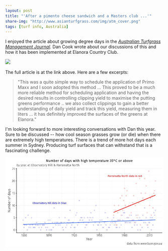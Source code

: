 ```yaml
---
layout: post
title: "'After a pimento cheese sandwich and a Masters club ...'"
share-img: "http://www.asianturfgrass.com/img/atm_cover.png"
tags: [turf info, Australia]
---
```


I enjoyed the article about growing degree days in the [*Australian Turfgrass Management Journal*](https://issuu.com/agcsa/docs/atm_20.1_e-book/18). Dan Cook wrote about our discussions of this and how it has been implemented at Elanora Country Club.

[<img src="http://www.asianturfgrass.com/img/atm_cover.png">](
https://issuu.com/agcsa/docs/atm_20.1_e-book/18)

The full article is at the link above. Here are a few excerpts:

> "This was a quite simple way to schedule the application of Primo Maxx and I soon adopted this method ... This proved to be a much more reliable method for scheduling application and having the desired results in controlling clipping yield to maximise the putting greens performance .. we also collect clippings to gain a better understanding of daily yield and track this yield, measuring them in liters ... it has definitely improved the surfaces of the greens at Elanora."

I'm looking forward to more interesting conversations with Dan this year. Sure to be discussed -- how cool season grasses grow (or die) when there are extremely high temperatures. There is a trend of more hot days each summer in Sydney. Producing turf surfaces that can withstand that is a fascinating challenge. 

![sydney and parramatta north number of days per year with high temperature 35 degrees C or above](/img/sydney_high_temps.jpg)





